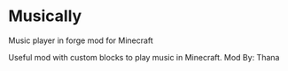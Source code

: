# Musically
Music player in forge mod for Minecraft

Useful mod with custom blocks to play music in Minecraft.
Mod By: Thana
